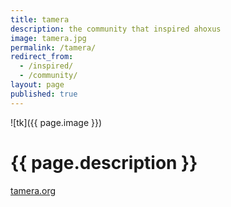 ```yaml
---
title: tamera
description: the community that inspired ahoxus
image: tamera.jpg
permalink: /tamera/
redirect_from:
  - /inspired/
  - /community/
layout: page
published: true
---
```


![tk]({{ page.image }})

# {{ page.description }}

[tamera.org](//tamera.org)
